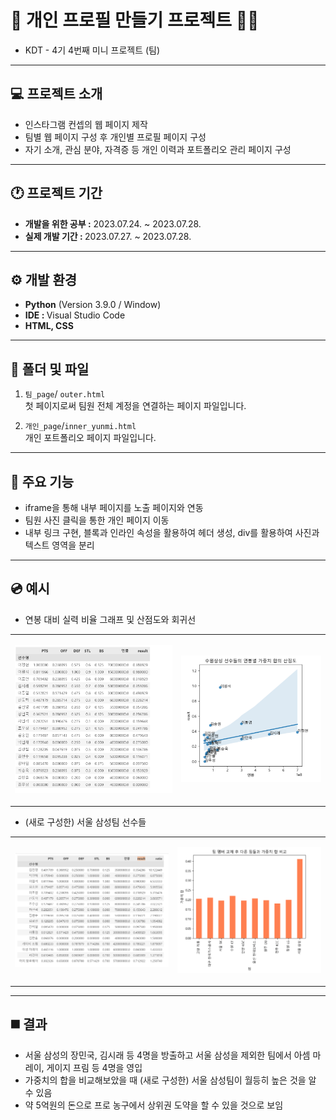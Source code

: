 # 🏀 개인 프로필 만들기 프로젝트  🤾‍♀️
- KDT - 4기 4번째 미니 프로젝트 (팀)
  
---
## 💻 프로젝트 소개
- 인스타그램 컨셉의 웹 페이지 제작
- 팀별 웹 페이지 구성 후 개인별 프로필 페이지 구성
- 자기 소개, 관심 분야, 자격증 등 개인 이력과 포트폴리오 관리 페이지 구성

---
## 🕐 프로젝트 기간
- <strong>개발을 위한 공부 :</strong> 2023.07.24. ~ 2023.07.28.
- <strong>실제 개발 기간 : </strong> 2023.07.27. ~ 2023.07.28.

---
## ⚙ 개발 환경
- <strong>Python</strong> (Version 3.9.0 / Window)
- <strong>IDE : </strong> Visual Studio Code
- <strong>HTML, CSS </strong>

---
## 📁 폴더 및 파일
1. `팀_page`/ `outer.html`<br>
첫 페이지로써 팀원 전체 계정을 연결하는 페이지 파일입니다.


2. `개인_page`/`inner_yunmi.html`<br>
개인 포트폴리오 페이지 파일입니다.

---
## 📌 주요 기능
- iframe을 통해 내부 페이지를 노출 페이지와 연동
- 팀원 사진 클릭을 통한 개인 페이지 이동
- 내부 링크 구현, 블록과 인라인 속성을 활용하여 헤더 생성, div를 활용하여 사진과 텍스트 영역을 분리

---
## 💿 예시
- 연봉 대비 실력 비율 그래프 및 산점도와 회귀선
<table>
<tr>
<td>

![Alt text](../README_img/project_03_01.png)
</td>
<td>

![Alt text](../README_img/project_03_02.png)
</td>
</tr>
</table>

- (새로 구성한) 서울 삼성팀 선수들
<table>
<tr>
<td>

![Alt text](../README_img/project_03_03.png)
</td>
<td>

![Alt text](../README_img/project_03_04.png)
</td>
</tr>
</table>

---
## ◼️ 결과
- 서울 삼성의 장민국, 김시래 등 4명을 방출하고 서울 삼성을 제외한 팀에서 아셈 마레이, 게이지 프림 등 4명을 영입
- 가중치의 합을 비교해보았을 때 (새로 구성한) 서울 삼성팀이 월등히 높은 것을 알 수 있음
- 약 5억원의 돈으로 프로 농구에서 상위권 도약을 할 수 있을 것으로 보임